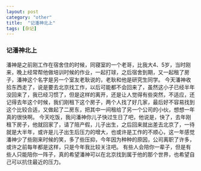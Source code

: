 ```yaml
---
layout: post
category: "other"
title:  "记潘神北上"
tags: [杂记]
---
```


### 记潘神北上

  潘神是之前刚工作在宿舍住的时候，同寝室的一个老哥，比我大4、5岁，当时刚来，晚上经常帮他做培训时候的作业，一起打球，之后宿舍到期，又一起租了房子，潘神这个名字是另一个室友老耿说的，老耿和他是研究生同学。
今天潘神收拾东西走了，说是要去北京找工作，以后可能都不会回来了，虽然这小子已经半年没回来了，我已经习惯了，但是这样的离开，还是让人觉得有些突然，不适应，还记得去年这个时候，我们刚租下这个房子，两个人找了好几家，最后好不容易找到这个比较合适，又做起了二房东，把其中一间租给了另一个公司的小伙，想想一年真的很快啊。
今天吃饭，我问潘神你儿子快过生日了吧，他说是，快了，去年刚租下房子，他就回家了，请了陪产假，儿子出生，之后回来就出差去北京了，一待就是大半年，或许是儿子出生后压力的增大，也或许是工作的不顺心，这一年感觉潘神少了些刚来时候的笑，多了些压抑，今年因为种种的原因，公司离职了许多，或许之前每年都是这样，只是今年我比较关注吧。
有些人会陪你一辈子，但是有些人只能陪你一阵子，真的希望潘神可以在北京找到属于他的那个世界，也希望自己可以抗住最近的压力。
